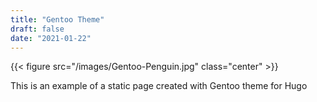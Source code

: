 ```yaml
---
title: "Gentoo Theme"
draft: false
date: "2021-01-22"
---
```


{{< figure src="/images/Gentoo-Penguin.jpg" class="center" >}}

This is an example of a static page created with Gentoo theme for Hugo
